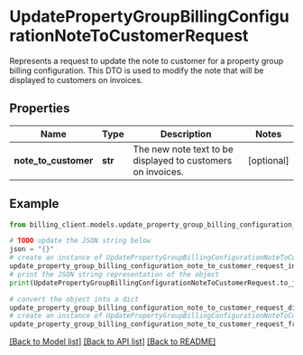 # UpdatePropertyGroupBillingConfigurationNoteToCustomerRequest

Represents a request to update the note to customer for a property group billing configuration.  This DTO is used to modify the note that will be displayed to customers on invoices.

## Properties

Name | Type | Description | Notes
------------ | ------------- | ------------- | -------------
**note_to_customer** | **str** | The new note text to be displayed to customers on invoices. | [optional] 

## Example

```python
from billing_client.models.update_property_group_billing_configuration_note_to_customer_request import UpdatePropertyGroupBillingConfigurationNoteToCustomerRequest

# TODO update the JSON string below
json = "{}"
# create an instance of UpdatePropertyGroupBillingConfigurationNoteToCustomerRequest from a JSON string
update_property_group_billing_configuration_note_to_customer_request_instance = UpdatePropertyGroupBillingConfigurationNoteToCustomerRequest.from_json(json)
# print the JSON string representation of the object
print(UpdatePropertyGroupBillingConfigurationNoteToCustomerRequest.to_json())

# convert the object into a dict
update_property_group_billing_configuration_note_to_customer_request_dict = update_property_group_billing_configuration_note_to_customer_request_instance.to_dict()
# create an instance of UpdatePropertyGroupBillingConfigurationNoteToCustomerRequest from a dict
update_property_group_billing_configuration_note_to_customer_request_from_dict = UpdatePropertyGroupBillingConfigurationNoteToCustomerRequest.from_dict(update_property_group_billing_configuration_note_to_customer_request_dict)
```
[[Back to Model list]](../README.md#documentation-for-models) [[Back to API list]](../README.md#documentation-for-api-endpoints) [[Back to README]](../README.md)


